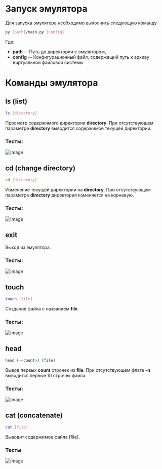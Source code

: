 # Запуск эмулятора

Для запуска эмулятора необходимо выполнить следующую команду

```bash
py [path]/main.py [config]
```

Где:

- **path** -- Путь до директории с эмулятором,
- **config** -- Конфигурационный файл, содержащий путь к архиву виртуальной файловой системы

# Команды эмулятора

## ls (list)

```bash
ls [directory]
```

Просмотр содержимого директории **directory**. При отсутствующем параметре **directory** выводится содержимое текущей директории.

### Тесты:

![image](https://github.com/user-attachments/assets/592e57f8-30af-4dc8-8f1a-47f5eff6e03a)

## cd (change directory)

```bash
cd [directory]
```

Изменение текущей директории на **directory**. При отсутствующем параметре **directory** директория изменяется на корневую.

### Тесты:

![image](https://github.com/user-attachments/assets/003e0991-588d-4efb-90eb-7480dd4efe6a)

## exit

Выход из эмулятора.

### Тесты:

![image](https://github.com/user-attachments/assets/528b7193-9842-460f-b341-93ee711b9902)

## touch

```bash
touch [file]
```

Создание файла с названием **file**.

### Тесты:

![image](https://github.com/user-attachments/assets/4d81129c-45c4-429d-94e7-2dec91567a62)

## head

```bash
head (-<count>) [file]
```

Вывод первых **count** строчек из **file**. При отсутствующем флаге **-n** выводится первые 10 строчек файла.

### Тесты:

![image](https://github.com/user-attachments/assets/4a8bdf7a-c491-439f-a997-d8e4a43fbae1)


## cat (concatenate)

```bash
cat [file]
```

Выводит содержимое файла [file].

### Тесты

![image](https://github.com/user-attachments/assets/469afae2-1afe-4eac-b2da-310a46e19eba)
